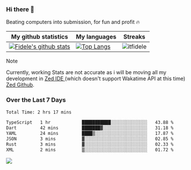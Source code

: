 ### Hi there 👋
<p>Beating computers into submission, for fun and profit 🔥</p>

|My github statistics|My languages|Streaks|
|-|-|-|
|[![Fidele's github stats](https://github-readme-stats.vercel.app/api?username=itfidele&count_private=true&show_icons=true&theme=dark&hide_title=true)](https://github.com/itfidele)|[![Top Langs](https://github-readme-stats.vercel.app/api/top-langs/?username=itfidele&show_icons=true&langs_count=8&theme=dark&layout=compact&hide_title=true)](https://github.com/itfidele)|![itfidele](https://github-readme-streak-stats.herokuapp.com/?user=itfidele&theme=dark)

> [!NOTE]  
> Currently, working Stats are not accurate as i will be moving all my development in <a href="https://zed.dev" target="_blank"> Zed IDE </a> (which doesn't support Wakatime API at this time) <a href="https://github.com/zed-industries/zed">Zed Github</a>.

### Over the Last 7 Days
<!--START_SECTION:waka-->

```txt
Total Time: 2 hrs 17 mins

TypeScript   1 hr            ███████████░░░░░░░░░░░░░░   43.88 %
Dart         42 mins         ███████▓░░░░░░░░░░░░░░░░░   31.18 %
YAML         24 mins         ████▒░░░░░░░░░░░░░░░░░░░░   17.87 %
JSON         3 mins          ▓░░░░░░░░░░░░░░░░░░░░░░░░   02.85 %
Rust         3 mins          ▓░░░░░░░░░░░░░░░░░░░░░░░░   02.33 %
XML          2 mins          ▒░░░░░░░░░░░░░░░░░░░░░░░░   01.72 %
```

<!--END_SECTION:waka-->



![](https://komarev.com/ghpvc/?username=itfidele)
